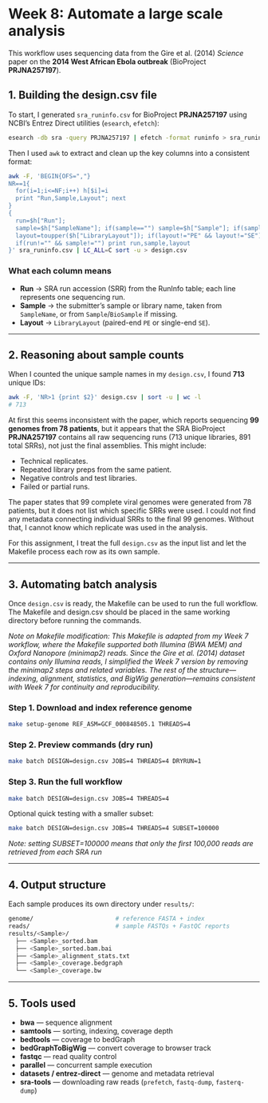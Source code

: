 # Week 8: Automate a large scale analysis

This workflow uses sequencing data from the Gire et al. (2014) *Science* paper on the **2014 West African Ebola outbreak** (BioProject **PRJNA257197**). 

## 1. Building the design.csv file

To start, I generated `sra_runinfo.csv` for BioProject **PRJNA257197** using NCBI’s Entrez Direct utilities (`esearch`, `efetch`):

```bash
esearch -db sra -query PRJNA257197 | efetch -format runinfo > sra_runinfo.csv
````

Then I used `awk` to extract and clean up the key columns into a consistent format:

```bash
awk -F, 'BEGIN{OFS=","}
NR==1{
  for(i=1;i<=NF;i++) h[$i]=i
  print "Run,Sample,Layout"; next
}
{
  run=$h["Run"];
  sample=$h["SampleName"]; if(sample=="") sample=$h["Sample"]; if(sample=="") sample=$h["BioSample"];
  layout=toupper($h["LibraryLayout"]); if(layout!="PE" && layout!="SE") layout="PE";
  if(run!="" && sample!="") print run,sample,layout
}' sra_runinfo.csv | LC_ALL=C sort -u > design.csv
```

### What each column means

* **Run** → SRA run accession (SRR) from the RunInfo table; each line represents one sequencing run.
* **Sample** → the submitter’s sample or library name, taken from `SampleName`, or from `Sample`/`BioSample` if missing.
* **Layout** → `LibraryLayout` (paired-end `PE` or single-end `SE`).

---

## 2. Reasoning about sample counts

When I counted the unique sample names in my `design.csv`, I found **713** unique IDs:

```bash
awk -F, 'NR>1 {print $2}' design.csv | sort -u | wc -l
# 713
```

At first this seems inconsistent with the paper, which reports sequencing **99 genomes from 78 patients**, but it appears that the SRA BioProject **PRJNA257197** contains all raw sequencing runs (713 unique libraries, 891 total SRRs), not just the final assemblies. This might include:

* Technical replicates.
* Repeated library preps from the same patient.
* Negative controls and test libraries.
* Failed or partial runs.

The paper states that 99 complete viral genomes were generated from 78 patients, but it does not list which specific SRRs were used. I could not find any metadata connecting individual SRRs to the final 99 genomes. Without that, I cannot know which replicate was used in the analysis.

For this assignment, I treat the full `design.csv` as the input list and let the Makefile process each row as its own sample.

---

## 3. Automating batch analysis

Once `design.csv` is ready, the Makefile can be used to run the full workflow. The Makefile and design.csv should be placed in the same working directory before running the commands. 

_Note on Makefile modification: This Makefile is adapted from my Week 7 workflow, where the Makefile supported both Illumina (BWA MEM) and Oxford Nanopore (minimap2) reads. Since the Gire et al. (2014) dataset contains only Illumina reads, I simplified the Week 7 version by removing the minimap2 steps and related variables. The rest of the structure—indexing, alignment, statistics, and BigWig generation—remains consistent with Week 7 for continuity and reproducibility._

### Step 1. Download and index reference genome

```bash
make setup-genome REF_ASM=GCF_000848505.1 THREADS=4
```

### Step 2. Preview commands (dry run)

```bash
make batch DESIGN=design.csv JOBS=4 THREADS=4 DRYRUN=1
```

### Step 3. Run the full workflow

```bash
make batch DESIGN=design.csv JOBS=4 THREADS=4
```

Optional quick testing with a smaller subset:

```bash
make batch DESIGN=design.csv JOBS=4 THREADS=4 SUBSET=100000
```
_Note: setting SUBSET=100000 means that only the first 100,000 reads are retrieved from each SRA run_

---

## 4. Output structure

Each sample produces its own directory under `results/`:

```bash
genome/                       # reference FASTA + index
reads/                        # sample FASTQs + FastQC reports
results/<Sample>/
  ├── <Sample>_sorted.bam
  ├── <Sample>_sorted.bam.bai
  ├── <Sample>_alignment_stats.txt
  ├── <Sample>_coverage.bedgraph
  └── <Sample>_coverage.bw
```

---

## 5. Tools used

* **bwa** — sequence alignment
* **samtools** — sorting, indexing, coverage depth
* **bedtools** — coverage to bedGraph
* **bedGraphToBigWig** — convert coverage to browser track
* **fastqc** — read quality control
* **parallel** — concurrent sample execution
* **datasets / entrez-direct** — genome and metadata retrieval
* **sra-tools** — downloading raw reads (`prefetch`, `fastq-dump`, `fasterq-dump`)
